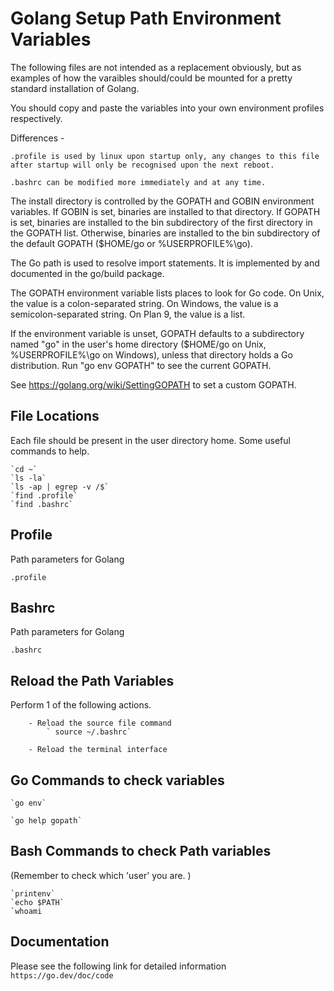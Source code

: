 # Golang Setup Path Environment Variables

The following files are not intended as a replacement obviously,
but as examples of how the varaibles should/could be mounted for a pretty standard installation of Golang.

You should copy and paste the variables into your own environment profiles respectively.

Differences -

    .profile is used by linux upon startup only, any changes to this file after startup will only be recognised upon the next reboot.

    .bashrc can be modified more immediately and at any time.

The install directory is controlled by the GOPATH and GOBIN environment variables. If GOBIN is set, binaries are installed to that directory. If GOPATH is set, binaries are installed to the bin subdirectory of the first directory in the GOPATH list. Otherwise, binaries are installed to the bin subdirectory of the default GOPATH ($HOME/go or %USERPROFILE%\go).

The Go path is used to resolve import statements.
It is implemented by and documented in the go/build package.

The GOPATH environment variable lists places to look for Go code.
On Unix, the value is a colon-separated string.
On Windows, the value is a semicolon-separated string.
On Plan 9, the value is a list.

If the environment variable is unset, GOPATH defaults
to a subdirectory named "go" in the user's home directory
($HOME/go on Unix, %USERPROFILE%\go on Windows),
unless that directory holds a Go distribution.
Run "go env GOPATH" to see the current GOPATH.

See https://golang.org/wiki/SettingGOPATH to set a custom GOPATH.

## File Locations
Each file should be present in the user directory home.
Some useful commands to help.

    `cd ~`
    `ls -la`
    `ls -ap | egrep -v /$`
    `find .profile`
    `find .bashrc`
    
## Profile
Path parameters for Golang

    .profile

## Bashrc
Path parameters for Golang

    .bashrc

## Reload the Path Variables
Perform 1 of the following actions.

        - Reload the source file command
            ` source ~/.bashrc`
            
        - Reload the terminal interface


## Go Commands to check variables

    `go env`

    `go help gopath`

## Bash Commands to check Path variables
(Remember to check which 'user' you are. )

    `printenv`
    `echo $PATH`
    `whoami


## Documentation

Please see the following link for detailed information
    `https://go.dev/doc/code`